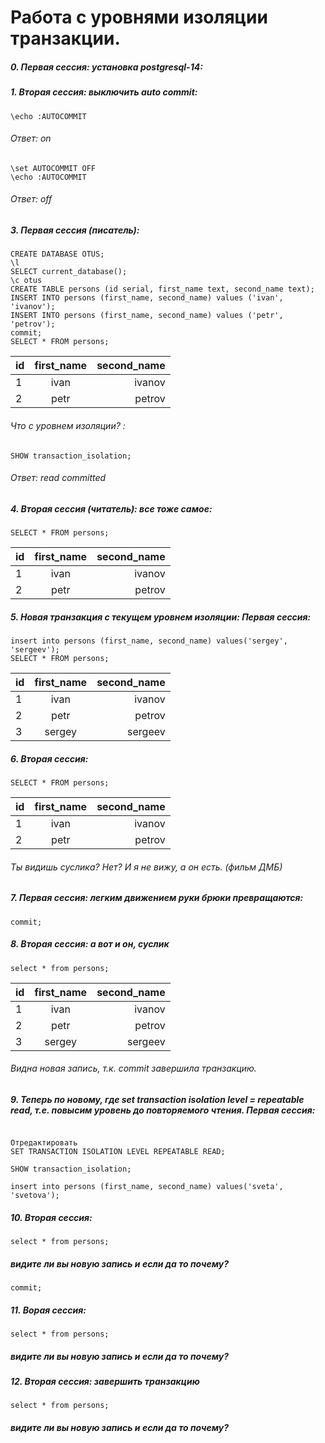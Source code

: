 # Работа с уровнями изоляции транзакции.
##### 0. Первая сессия: установка postgresql-14:
##### 1. Вторая сессия: выключить auto commit:
```
\echo :AUTOCOMMIT
```
###### Ответ: on
```
\set AUTOCOMMIT OFF
\echo :AUTOCOMMIT
```
###### Ответ: off
##### 3. Первая сессия (писатель):
```
CREATE DATABASE OTUS;
\l
SELECT current_database();
\c otus
CREATE TABLE persons (id serial, first_name text, second_name text);
INSERT INTO persons (first_name, second_name) values ('ivan', 'ivanov'); 
INSERT INTO persons (first_name, second_name) values ('petr', 'petrov'); 
commit;
SELECT * FROM persons;
```
id|first_name|second_name|
:----|:--------:|-----:
1  |ivan    |ivanov |
2|  petr   |petrov | 
###### Что с уровнем изоляции? :
```
SHOW transaction_isolation;
```
###### Ответ: read committed
##### 4. Вторая сессия (читатель): все тоже самое:
```
SELECT * FROM persons;
```
id|first_name|second_name|
:----|:--------:|-----:
1  |ivan    |ivanov |
2|  petr   |petrov | 
##### 5. Новая транзакция с текущем уровнем изоляции: Первая сессия:
```
insert into persons (first_name, second_name) values('sergey', 'sergeev');
SELECT * FROM persons;
```
id|first_name|second_name|
:----|:--------:|-----:
1  |ivan    |ivanov |
2|  petr   |petrov | 
3|  sergey   |sergeev | 

##### 6.  Вторая сессия:
```
SELECT * FROM persons;
```
id|first_name|second_name|
:----|:--------:|-----:
1  |ivan    |ivanov |
2|  petr   |petrov | 

###### Ты видишь суслика? Нет? И я не вижу, а он есть. (фильм ДМБ)
##### 7. Первая сессия: легким движением руки брюки превращаются:
```
commit;
```
##### 8. Вторая сессия: а вот и он, суслик
```
select * from persons;
```
id|first_name|second_name|
:----|:--------:|-----:
1  |ivan    |ivanov |
2|  petr   |petrov | 
3|  sergey   |sergeev |

###### Видна новая запись, т.к. commit завершила транзакцию.
##### 9. Теперь по новому, где set transaction isolation level = repeatable read, т.е. повысим уровень до повторяемого чтения. Первая сессия:
```

Отредактировать
SET TRANSACTION ISOLATION LEVEL REPEATABLE READ;
```
```
SHOW transaction_isolation;
```
```
insert into persons (first_name, second_name) values('sveta', 'svetova');
```
##### 10. Вторая сессия:
```
select * from persons; 
```
##### видите ли вы новую запись и если да то почему?
```
commit;
```
##### 11. Ворая сессия: 
```
select * from persons;
```
##### видите ли вы новую запись и если да то почему?

##### 12. Вторая сессия: завершить транзакцию
```
select * from persons;
```
##### видите ли вы новую запись и если да то почему?































